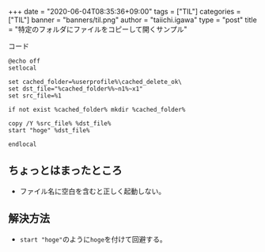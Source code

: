 +++
date = "2020-06-04T08:35:36+09:00"
tags = ["TIL"]
categories = ["TIL"]
banner = "banners/til.png"
author = "taiichi.igawa"
type = "post"
title = "特定のフォルダにファイルをコピーして開くサンプル"

コード
```
@echo off
setlocal

set cached_folder=%userprofile%\cached_delete_ok\
set dst_file="%cached_folder%%~n1%~x1"
set src_file=%1

if not exist %cached_folder% mkdir %cached_folder%

copy /Y %src_file% %dst_file%
start "hoge" %dst_file%

endlocal
```

## ちょっとはまったところ
- ファイル名に空白を含むと正しく起動しない。

## 解決方法
- `start "hoge"`のように`hoge`を付けて回避する。

